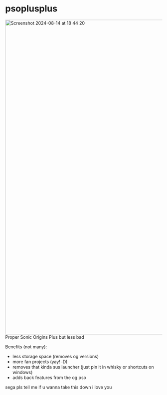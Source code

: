 
# psoplusplus
<img width="1012" alt="Screenshot 2024-08-14 at 18 44 20" src="https://github.com/user-attachments/assets/280ebc8b-ed50-4249-92c6-d4f304c115b8">
Proper Sonic Origins Plus but less bad

Benefits (not many):

- less storage space (removes og versions)
- more fan projects (yay! :D)
- removes that kinda sus launcher (just pin it in whisky or shortcuts on windows)
- adds back features from the og pso

sega pls tell me if u wanna take this down i love you
